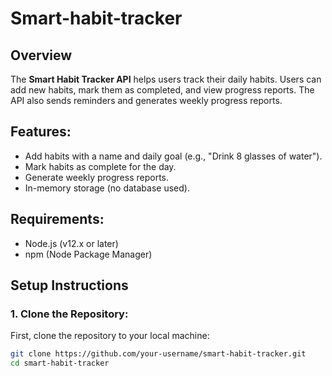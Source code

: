 # Smart-habit-tracker

## Overview
The **Smart Habit Tracker API** helps users track their daily habits. Users can add new habits, mark them as completed, and view progress reports. The API also sends reminders and generates weekly progress reports.

## Features:
- Add habits with a name and daily goal (e.g., "Drink 8 glasses of water").
- Mark habits as complete for the day.
- Generate weekly progress reports.
- In-memory storage (no database used).

## Requirements:
- Node.js (v12.x or later)
- npm (Node Package Manager)

## Setup Instructions

### 1. Clone the Repository:
First, clone the repository to your local machine:
```bash
git clone https://github.com/your-username/smart-habit-tracker.git
cd smart-habit-tracker
